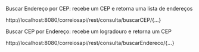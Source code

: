 
Buscar Endereço por CEP: recebe um CEP e retorna uma lista de endereços

http://localhost:8080/correiosapi/rest/consulta/buscarCEP/{...}

Buscar CEP por Endereço: recebe um logradouro e retorna um CEP

http://localhost:8080/correiosapi/rest/consulta/buscarEndereco/{...}
